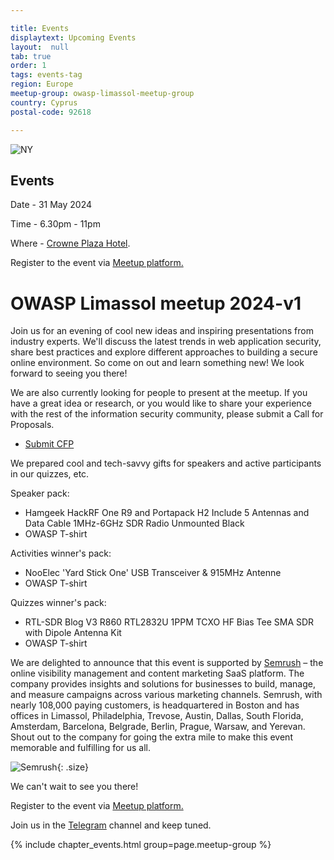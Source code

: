 ```yaml
---

title: Events
displaytext: Upcoming Events
layout:  null
tab: true
order: 1
tags: events-tag
region: Europe
meetup-group: owasp-limassol-meetup-group
country: Cyprus
postal-code: 92618

---
```

![NY](/www-chapter-limassol/assets/images/banner_orange.jpeg)
## Events ##

Date - 31 May 2024 

Time - 6.30pm - 11pm

Where - [Crowne Plaza Hotel](https://maps.app.goo.gl/LZ1HHqCfapG98aWo8).

Register to the event via [Meetup platform.](https://www.meetup.com/owasp-limassol-meetup-group/events/300819935/) 

# OWASP Limassol meetup 2024-v1 #

Join us for an evening of cool new ideas and inspiring presentations from industry experts. We'll discuss the latest trends in web application security, share best practices and explore different approaches to building a secure online environment. So come on out and learn something new! We look forward to seeing you there!

We are also currently looking for people to present at the meetup. If you have a great idea or research, or you would like to share your experience with the rest of the information security community, please submit a Call for Proposals. 

* [Submit CFP](https://docs.google.com/forms/d/1bGP4QmjDQ8hxfnhfEh0h0Wo0LJLj7eTpXi4h3gVQXMo/viewform?edit_requested=true)

We prepared cool and tech-savvy gifts for speakers and active participants in our quizzes, etc. 

Speaker pack:
- Hamgeek HackRF One R9 and Portapack H2 Include 5 Antennas and Data Cable 1MHz-6GHz SDR Radio Unmounted Black
- OWASP T-shirt

Activities winner's pack:
- NooElec 'Yard Stick One' USB Transceiver & 915MHz Antenne 
- OWASP T-shirt

Quizzes winner's pack:
- RTL-SDR Blog V3 R860 RTL2832U 1PPM TCXO HF Bias Tee SMA SDR with Dipole Antenna Kit 
- OWASP T-shirt

We are delighted to announce that this event is supported by [Semrush](https://careers.semrush.com/) – the online visibility management and content marketing SaaS platform.
The company provides insights and solutions for businesses to build, manage, and measure campaigns across various marketing channels. Semrush, with nearly 108,000 paying customers, is headquartered in Boston and has offices in Limassol, Philadelphia, Trevose, Austin, Dallas, South Florida, Amsterdam, Barcelona, Belgrade, Berlin, Prague, Warsaw, and Yerevan.
Shout out to the company for going the extra mile to make this event memorable and fulfilling for us all.

![Semrush](/www-chapter-limassol/assets/images/Semrush.png){: .size}

We can't wait to see you there!

Register to the event via [Meetup platform.](https://www.meetup.com/owasp-limassol-meetup-group/events/300819935/) 

Join us in the [Telegram](https://t.me/+W1hEPzn4BOcwMTNi) channel and keep tuned.

<style>
.size {
    width: 40%; height: 20%;
}
.size-semrush {
    width: 55%; height: 20%;
}
</style>

{% include chapter_events.html group=page.meetup-group %}
